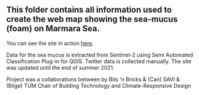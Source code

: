 
## This folder contains all information used to create the web map showing the sea-mucus (foam) on Marmara Sea.  

You can see the site in action [here](https://prattsavi.github.io/Musilaj/single.html).  

Data for the sea mucus is extracted from Sentinel-2 using Semi Automated Classification Plug-in for QGIS. Twitter data is collected manually. The site was updated until the end of summer 2021. 

Project was a collaborations between by Bits 'n Bricks & (Can) SAVI & (Bilge) TUM Chair of Building Technology and Climate-Responsive Design





